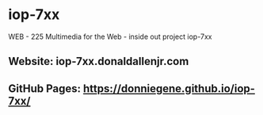 # iop-7xx

WEB - 225 Multimedia for the Web - inside out project iop-7xx
## Website: iop-7xx.donaldallenjr.com
## GitHub Pages:  https://donniegene.github.io/iop-7xx/

